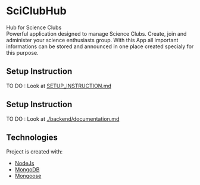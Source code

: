 # SciClubHub
Hub for Science Clubs <br>
Powerful application designed to manage Science Clubs. Create, join and administer your science enthusiasts group. With this App all important informations can be stored and announced in one place created specialy for this purpose. 
## Setup Instruction
TO DO : Look at [SETUP_INSTRUCTION.md](SETUP_INSTRUCTION.md)
## Setup Instruction
TO DO : Look at [./backend/documentation.md](SETUP_INSTRUCTION.md)
## Technologies
Project is created with:
- [NodeJs](https://nodejs.org)
- [MongoDB](https://www.mongodb.com)
- [Mongoose](https://mongoosejs.com)